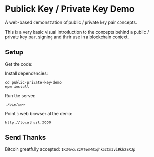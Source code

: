 # Publick Key / Private Key Demo
A web-based demonstration of public / private key pair concepts.

This is a very basic visual introduction to the concepts behind a public / private key pair, signing and their use in a blockchain context.

## Setup
Get the code:

Install dependencies:

```
cd public-private-key-demo
npm install
```
Run the server:

```
./bin/www
```

Point a web browser at the demo:

```
http://localhost:3000
```

## Send Thanks
Bitcoin greatfully accepted: `1K3NvcuZzVTueHW1qhkG2Cm3viRkh2EXJp`
